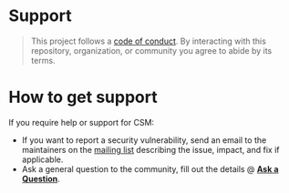 <!--
Copyright (c) 2021 Dell Inc., or its subsidiaries. All Rights Reserved.

Licensed under the Apache License, Version 2.0 (the "License");
you may not use this file except in compliance with the License.
You may obtain a copy of the License at

    http://www.apache.org/licenses/LICENSE-2.0
-->

# Support

> This project follows a [code of conduct](./CODE_OF_CONDUCT.md).
> By interacting with this repository, organization, or community you agree to
> abide by its terms.

# How to get support

If you require help or support for CSM:

- If you want to report a security vulnerability, send an email to the maintainers on the [mailing list](mailto:karavi@dell.com?subject=[CSM]%20<replace%20me%20with%20more%20specific%20subject>) describing the issue, impact, and fix if applicable.
- Ask a general question to the community, fill out the details @ **[Ask a Question](https://github.com/dell/csm/issues/new?labels=type%2Fquestion&template=ask-a-question.md&title=%5BQUESTION%5D%3A)**.
